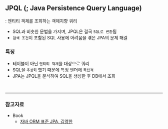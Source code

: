 ## JPQL (; Java Persistence Query Language)

: 엔티티 객체를 조회하는 객체지향 쿼리

- SQL과 비슷한 문법을 가지며, JPQL은 결국 `SQL로 변환`됨
- `검색 조건`이 포함된 SQL 사용에 어려움을 겪은 JPA의 문제 해결

### 특징

- 테이블이 아닌 `엔티티 객체`를 대상으로 쿼리
- SQL을 `추상화` 했기 때문에 특정 벤더에 `독립적`
- JPA는 JPQL을 분석하여 SQL을 생성한 후 DB에서 조회

<br>

---

### **참고자료**

- Book
  - [자바 ORM 표준 JPA, 김영한](http://www.yes24.com/Product/Goods/90439472)
